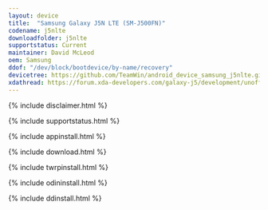 ```yaml
---
layout: device
title:  "Samsung Galaxy J5N LTE (SM-J500FN)"
codename: j5nlte
downloadfolder: j5nlte
supportstatus: Current
maintainer: David McLeod
oem: Samsung
ddof: "/dev/block/bootdevice/by-name/recovery"
devicetree: https://github.com/TeamWin/android_device_samsung_j5nlte.git
xdathread: https://forum.xda-developers.com/galaxy-j5/development/unofficial-twrp-3-3-1-galaxy-j5-2015-t3946500
---
```


{% include disclaimer.html %}

{% include supportstatus.html %}

{% include appinstall.html %}

{% include download.html %}

{% include twrpinstall.html %}

{% include odininstall.html %}

{% include ddinstall.html %}
